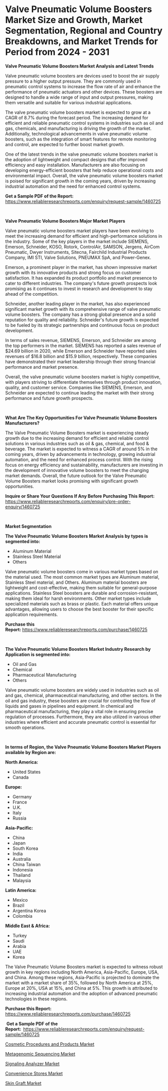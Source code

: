 <p><h1>Valve Pneumatic Volume Boosters Market Size and Growth, Market Segmentation, Regional and Country Breakdowns, and Market Trends for Period from 2024 -  2031</h1></p><p><strong>Valve Pneumatic Volume Boosters Market Analysis and Latest Trends</strong></p>
<p><p>Valve pneumatic volume boosters are devices used to boost the air supply pressure to a higher output pressure. They are commonly used in pneumatic control systems to increase the flow rate of air and enhance the performance of pneumatic actuators and other devices. These boosters are designed to handle a wide range of input and output pressures, making them versatile and suitable for various industrial applications.</p><p>The valve pneumatic volume boosters market is expected to grow at a CAGR of 8.7% during the forecast period. The increasing demand for efficient and reliable pneumatic control systems in industries such as oil and gas, chemicals, and manufacturing is driving the growth of the market. Additionally, technological advancements in valve pneumatic volume boosters, such as the integration of smart features for remote monitoring and control, are expected to further boost market growth.</p><p>One of the latest trends in the valve pneumatic volume boosters market is the adoption of lightweight and compact designs that offer improved efficiency and easy installation. Manufacturers are also focusing on developing energy-efficient boosters that help reduce operational costs and environmental impact. Overall, the valve pneumatic volume boosters market is poised for significant growth in the coming years, driven by increasing industrial automation and the need for enhanced control systems.</p></p>
<p><strong>Get a Sample PDF of the Report:&nbsp;</strong> <a href="https://www.reliableresearchreports.com/enquiry/request-sample/1460725">https://www.reliableresearchreports.com/enquiry/request-sample/1460725</a></p>
<p>&nbsp;</p>
<p><strong>Valve Pneumatic Volume Boosters Major Market Players</strong></p>
<p><p>Valve pneumatic volume boosters market players have been evolving to meet the increasing demand for efficient and high-performance solutions in the industry. Some of the key players in the market include SIEMENS, Emerson, Schneider, KOSO, Rotork, ControlAir, SAMSON, Jergens, AirCom Pneumatic, Dwyer Instruments, Sitecna, Fairchild Industrial Products Company, IMI STI, Valve Solutions, PNEUMAX SpA, and Power-Genex.</p><p>Emerson, a prominent player in the market, has shown impressive market growth with its innovative products and strong focus on customer satisfaction. It has expanded its product portfolio and market presence to cater to different industries. The company's future growth prospects look promising as it continues to invest in research and development to stay ahead of the competition.</p><p>Schneider, another leading player in the market, has also experienced significant market growth with its comprehensive range of valve pneumatic volume boosters. The company has a strong global presence and a solid reputation for quality and reliability. Schneider's future growth is expected to be fueled by its strategic partnerships and continuous focus on product development.</p><p>In terms of sales revenue, SIEMENS, Emerson, and Schneider are among the top performers in the market. SIEMENS has reported a sales revenue of $24.69 billion in 2020, while Emerson and Schneider have reported sales revenues of $16.8 billion and $15.9 billion, respectively. These companies have demonstrated their market leadership through their strong financial performance and market presence.</p><p>Overall, the valve pneumatic volume boosters market is highly competitive, with players striving to differentiate themselves through product innovation, quality, and customer service. Companies like SIEMENS, Emerson, and Schneider are expected to continue leading the market with their strong performance and future growth prospects.</p></p>
<p>&nbsp;</p>
<p><strong>What Are The Key Opportunities For Valve Pneumatic Volume Boosters Manufacturers?</strong></p>
<p><p>The Valve Pneumatic Volume Boosters market is experiencing steady growth due to the increasing demand for efficient and reliable control solutions in various industries such as oil & gas, chemical, and food & beverage. The market is expected to witness a CAGR of around 5% in the coming years, driven by advancements in technology, growing industrial automation, and the need for enhanced process control. With the rising focus on energy efficiency and sustainability, manufacturers are investing in the development of innovative volume boosters to meet the changing market demands. Overall, the future outlook for the Valve Pneumatic Volume Boosters market looks promising with significant growth opportunities.</p></p>
<p><strong>Inquire or Share Your Questions If Any Before Purchasing This Report:</strong> <a href="https://www.reliableresearchreports.com/enquiry/pre-order-enquiry/1460725">https://www.reliableresearchreports.com/enquiry/pre-order-enquiry/1460725</a></p>
<p>&nbsp;</p>
<p><strong>Market Segmentation</strong></p>
<p><strong>The Valve Pneumatic Volume Boosters Market Analysis by types is segmented into:</strong></p>
<p><ul><li>Aluminum Material</li><li>Stainless Steel Material</li><li>Others</li></ul></p>
<p><p>Valve pneumatic volume boosters come in various market types based on the material used. The most common market types are Aluminum material, Stainless Steel material, and Others. Aluminum material boosters are lightweight and cost-effective, making them suitable for general-purpose applications. Stainless Steel boosters are durable and corrosion-resistant, making them ideal for harsh environments. Other market types include specialized materials such as brass or plastic. Each material offers unique advantages, allowing users to choose the best booster for their specific application requirements.</p></p>
<p><strong>Purchase this Report:&nbsp;</strong><a href="https://www.reliableresearchreports.com/purchase/1460725">https://www.reliableresearchreports.com/purchase/1460725</a></p>
<p>&nbsp;</p>
<p><strong>The Valve Pneumatic Volume Boosters Market Industry Research by Application is segmented into:</strong></p>
<p><ul><li>Oil and Gas</li><li>Chemical</li><li>Pharmaceutical Manufacturing</li><li>Others</li></ul></p>
<p><p>Valve pneumatic volume boosters are widely used in industries such as oil and gas, chemical, pharmaceutical manufacturing, and other sectors. In the oil and gas industry, these boosters are crucial for controlling the flow of liquids and gases in pipelines and equipment. In chemical and pharmaceutical manufacturing, they play a vital role in ensuring precise regulation of processes. Furthermore, they are also utilized in various other industries where efficient and accurate pneumatic control is essential for smooth operations.</p></p>
<p>&nbsp;</p>
<p><strong>In terms of Region, the Valve Pneumatic Volume Boosters Market Players available by Region are:</strong></p>
<p>
    <p> <strong> North America: </strong>
        <ul>
            <li>United States</li>
            <li>Canada</li>
        </ul>
        </p> 
    <p> <strong> Europe: </strong>
        <ul>
            <li>Germany</li>
            <li>France</li>
            <li>U.K.</li>
            <li>Italy</li>
            <li>Russia</li>
        </ul>
        </p> 
    <p> <strong> Asia-Pacific: </strong>
        <ul>
            <li>China</li>
            <li>Japan</li>
            <li>South Korea</li>
            <li>India</li>
            <li>Australia</li>
            <li>China Taiwan</li>
            <li>Indonesia</li>
            <li>Thailand</li>
            <li>Malaysia</li>
        </ul>
        </p> 
    <p> <strong> Latin America: </strong>
        <ul>
            <li>Mexico</li>
            <li>Brazil</li>
            <li>Argentina Korea</li>
            <li>Colombia</li>
        </ul>
        </p> 
    <p> <strong> Middle East & Africa: </strong>
        <ul>
            <li>Turkey</li>
            <li>Saudi</li>
            <li>Arabia</li>
            <li>UAE</li>
            <li>Korea</li>
        </ul>
    </p>
    </p>
<p><p>The Valve Pneumatic Volume Boosters market is expected to witness robust growth in key regions including North America, Asia-Pacific, Europe, USA, and China. Among these regions, Asia-Pacific is projected to dominate the market with a market share of 35%, followed by North America at 25%, Europe at 20%, USA at 15%, and China at 5%. This growth is attributed to increasing industrial automation and the adoption of advanced pneumatic technologies in these regions.</p></p>
<p><strong>Purchase this Report: </strong><a href="https://www.reliableresearchreports.com/purchase/1460725">https://www.reliableresearchreports.com/purchase/1460725</a></p>
<p>&nbsp;<strong>Get a Sample PDF of the Report:&nbsp;&nbsp;</strong><a href="https://www.reliableresearchreports.com/enquiry/request-sample/1460725">https://www.reliableresearchreports.com/enquiry/request-sample/1460725</a></p>
<p><strong></strong></p>
<p><p><a href="https://medium.com/@avacampbell767/cosmetic-procedures-and-products-market-trends-and-market-analysis-forecasted-for-period-2024-2031-5bdc9a2bd77a">Cosmetic Procedures and Products Market</a></p><p><a href="https://medium.com/@akshatreportprime/metagenomic-sequencing-market-report-reveals-the-latest-trends-and-growth-opportunities-of-this-9b8975588ff7">Metagenomic Sequencing Market</a></p><p><a href="https://medium.com/@piperhickle/signaling-analyzer-market-research-report-its-history-and-forecast-2024-to-2031-aec1aad22b48">Signaling Analyzer Market</a></p><p><a href="https://medium.com/@avacampbell767/convenience-stores-market-research-report-its-history-and-forecast-2024-to-2031-ef3f7f1093bc">Convenience Stores Market</a></p><p><a href="https://medium.com/@piperhickle/decoding-skin-graft-market-metrics-market-share-trends-and-growth-patterns-1d2bfe09a729">Skin Graft Market</a></p></p>